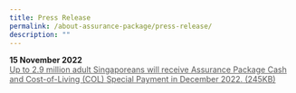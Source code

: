 ```yaml
---
title: Press Release
permalink: /about-assurance-package/press-release/
description: ""
---
```

<b>15 November 2022</b><br>
<a class="hyperlink" href="/files/2022_Nov.pdf">Up to 2.9 million adult Singaporeans will receive Assurance Package Cash and Cost-of-Living (COL) Special Payment in December 2022. (245KB)</a><br><br>

<style>
img.PressReleaseIcon {
  height: 15%;
  width: 15%;
}
 a.hyperlink {
    color:#575757;
  }
a.hyperlink:hover {
    color:MediumVioletRed;
  }
</style>
